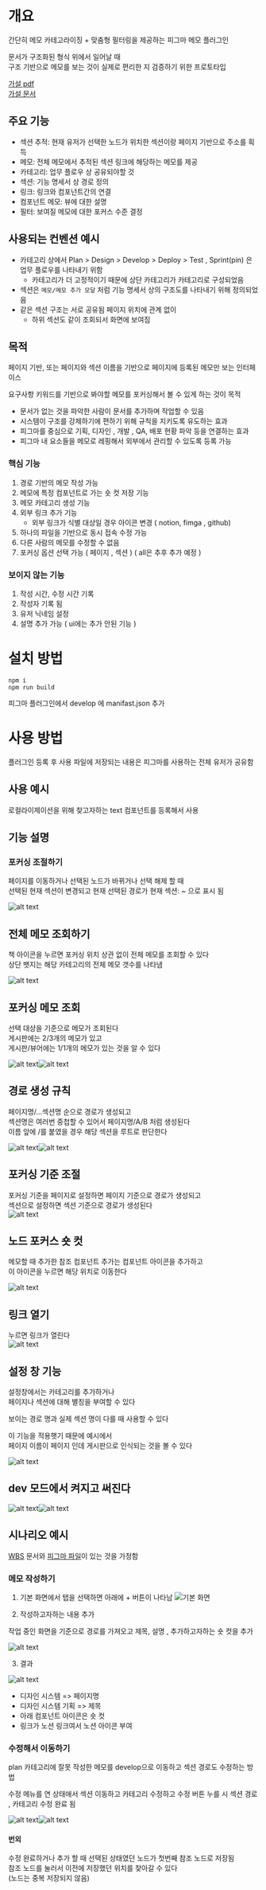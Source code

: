 # 개요

간단히 메모 카테고라이징 + 맞춤형 필터링을 제공하는 피그마 메모 플러그인

문서가 구조화된 형식 위에서 일어날 때  
구조 기반으로 메모를 보는 것이 실제로 편리한 지 검증하기 위한 프로토타입

[가설 pdf](./가설%20정의.pdf)  
[가설 문서](https://publish.obsidian.md/bangjunwoo/Project/figma-memo/202410100303)

## 주요 기능

- 섹션 추적: 현재 유저가 선택한 노드가 위치한 섹션이랑 페이지 기반으로 주소를 흭득
- 메모: 전체 메모에서 추적된 섹션 링크에 해당하는 메모를 제공
- 카테고리: 업무 플로우 상 공유되야할 것
- 섹션: 기능 명세서 상 경로 정의
- 링크: 링크와 컴포넌트간의 연결
- 컴포넌트 메모: 뷰에 대한 설명
- 필터: 보여질 메모에 대한 포커스 수준 결정

## 사용되는 컨벤션 예시

- 카테고리 상에서 Plan > Design > Develop > Deploy > Test , Sprint(pin) 은 업무 플로우를 나타내기 위함
  - 카테고리가 더 고정적이기 때문에 상단 카테고리가 카테고리로 구성되었음
- 섹션은 `메모/메모 추가 모달` 처럼 기능 명세서 상의 구조도를 나타내기 위해 정의되었음
- 같은 섹션 구조는 서로 공유됨 페이지 위치에 관계 없이
  - 하위 섹션도 같이 조회되서 화면에 보여짐

## 목적

페이지 기반, 또는 페이지와 섹션 이름을 기반으로 페이지에 등록된 메모만 보는 인터페이스

요구사항 키워드를 기반으로 봐야할 메모를 포커싱해서 볼 수 있게 하는 것이 목적

- 문서가 없는 것을 파악한 사람이 문서를 추가하며 작업할 수 있음
- 시스템이 구조를 강제하기에 편하기 위해 규칙을 지키도록 유도하는 효과
- 피그마를 중심으로 기획, 디자인 , 개발 , QA, 배포 현황 파악 등을 연결하는 효과
- 피그마 내 요소들을 메모로 레핑해서 외부에서 관리할 수 있도록 등록 가능

### 핵심 기능

1.  경로 기반의 메모 작성 가능
2.  메모에 특정 컴포넌트로 가는 숏 컷 저장 기능
3.  메모 카테고리 생성 기능
4.  외부 링크 추가 기능
    - 외부 링크가 식별 대상일 경우 아이콘 변경 ( notion, fimga , github)
5.  하나의 파일을 기반으로 동시 접속 수정 가능
6.  다른 사람의 메모를 수정할 수 없음
7.  포커싱 옵션 선택 가능 ( 페이지 , 섹션 ) ( all은 추후 추가 예정 )

### 보이지 않는 기능

1. 작성 시간, 수정 시간 기록
2. 작성자 기록 됨
3. 유저 닉네임 설정
4. 설명 추가 가능 ( ui에는 추가 안된 기능 )

# 설치 방법

```
npm i
npm run build
```

피그마 플러그인에서 develop 에 manifast.json 추가

# 사용 방법

플러그인 등록 후 사용
파일에 저장되는 내용은 피그마를 사용하는 전체 유저가 공유함

## 사용 예시

로컬라이제이션을 위해 찾고자하는 text 컴포넌트를 등록해서 사용

## 기능 설명

### 포커싱 조절하기

페이지를 이동하거나 선택된 노드가 바뀌거나 선택 해제 할 때  
선택된 현재 섹션이 변경되고 현재 선택된 경로가 현재 섹션: ~ 으로 표시 됨

![alt text](image-6.png)

## 전체 메모 조회하기

책 아이콘을 누르면 포커싱 위치 상관 없이 전체 메모를 조회할 수 있다  
상단 뱃지는 해당 카테고리의 전체 메모 갯수를 나타냄

![alt text](image-7.png)

## 포커싱 메모 조회

선택 대상을 기준으로 메모가 조회된다  
게시판에는 2/3개의 메모가 있고  
게시판/뷰어에는 1/1개의 메모가 있는 것을 알 수 있다

![alt text](image-8.png)![alt text](image-9.png)

## 경로 생성 규칙

페이지명/...섹션명 순으로 경로가 생성되고  
섹션명은 여러번 중첩할 수 있어서 페이지명/A/B 처럼 생성된다  
이름 앞에 /를 붙였을 경우 해당 섹션을 루트로 판단한다

![alt text](image-10.png)![alt text](image-11.png)

## 포커싱 기준 조절

포커싱 기준을 페이지로 설정하면 페이지 기준으로 경로가 생성되고  
섹션으로 설정하면 섹션 기준으로 경로가 생성된다  
![alt text](image-12.png)

## 노드 포커스 숏 컷

메모할 때 추가한 참조 컴포넌트 추가는 컴포넌트 아이콘을 추가하고  
이 아이콘을 누르면 해당 위치로 이동한다

![alt text](image-13.png)

## 링크 열기

누르면 링크가 열린다  
![alt text](image-14.png)

## 설정 창 기능

설정창에서는 카테고리를 추가하거나  
페이지나 섹션에 대해 별칭을 부여할 수 있다

보이는 경로 명과 실제 섹션 명이 다를 때 사용할 수 있다

이 기능을 적용햇기 때문에 예시에서  
페이지 이름이 페이지 인데 게시판으로 인식되는 것을 볼 수 있다

![alt text](image-15.png)

## dev 모드에서 켜지고 써진다

![alt text](image-16.png)![alt text](image-17.png)

## 시나리오 예시

[WBS](https://code-library.notion.site/14714d434d93804b8027e446be33370d?pvs=4) 문서와 [피그마 파일](https://www.figma.com/design/THAqaplHYAwKuI8jaN8XUQ/%EB%A9%94%EB%AA%A8-%ED%99%9C%EC%9A%A9-%EC%98%88%EC%8B%9C?node-id=0-1&t=Miq49t7T7mJakCed-1)이 있는 것을 가정함

### 메모 작성하기

1. 기본 화면에서 탭을 선택하면 아래에 + 버튼이 나타남
   ![기본 화면](image-3.png)

2. 작성하고자하는 내용 추가

작업 중인 화면을 기준으로 경로를 가져오고
제목, 설명 , 추가하고자하는 숏 컷을 추가

![alt text](image-4.png)

3. 결과

![alt text](image-5.png)

- 디자인 시스템 => 페이지명
- 디자인 시스템 기획 => 제목
- 아래 컴포넌트 아이콘은 숏 컷
- 링크가 노션 링크여서 노션 아이콘 부여

### 수정해서 이동하기

plan 카테고리에 잘못 작성한 메모를 develop으로 이동하고 섹션 경로도 수정하는 방법

수정 메뉴를 연 상태애서 섹션 이동하고 카테고리 수정하고 수정 버튼 누를 시 섹션 경로 , 카테고리 수정 완료 됨

![alt text](image-18.png)![alt text](image-19.png)

#### 번외

수정 완료하거나 추가 할 때 선택된 상태였던 노드가 첫번째 참조 노드로 저장됨  
참조 노드를 눌러서 이전에 저장했던 위치를 찾아갈 수 있다  
(노드는 중복 저장되지 않음)
